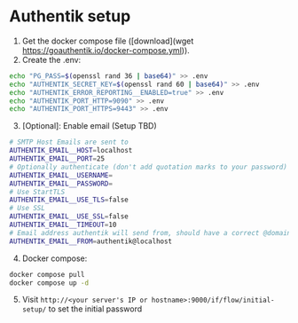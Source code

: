 # Authentik setup

1. Get the docker compose file ([download](wget https://goauthentik.io/docker-compose.yml)).
2. Create the .env:

```sh
echo "PG_PASS=$(openssl rand 36 | base64)" >> .env
echo "AUTHENTIK_SECRET_KEY=$(openssl rand 60 | base64)" >> .env
echo "AUTHENTIK_ERROR_REPORTING__ENABLED=true" >> .env
echo "AUTHENTIK_PORT_HTTP=9090" >> .env
echo "AUTHENTIK_PORT_HTTPS=9443" >> .env
```

3. [Optional]: Enable email (Setup TBD)
```sh
# SMTP Host Emails are sent to
AUTHENTIK_EMAIL__HOST=localhost
AUTHENTIK_EMAIL__PORT=25
# Optionally authenticate (don't add quotation marks to your password)
AUTHENTIK_EMAIL__USERNAME=
AUTHENTIK_EMAIL__PASSWORD=
# Use StartTLS
AUTHENTIK_EMAIL__USE_TLS=false
# Use SSL
AUTHENTIK_EMAIL__USE_SSL=false
AUTHENTIK_EMAIL__TIMEOUT=10
# Email address authentik will send from, should have a correct @domain
AUTHENTIK_EMAIL__FROM=authentik@localhost
```

4. Docker compose:
```sh
docker compose pull
docker compose up -d
```
5. Visit `http://<your server's IP or hostname>:9000/if/flow/initial-setup/` to set the initial password